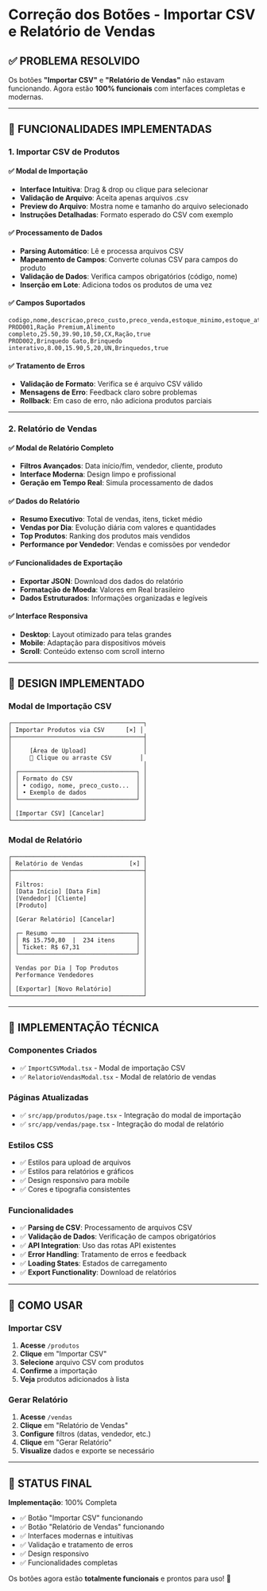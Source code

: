 # Correção dos Botões - Importar CSV e Relatório de Vendas

## ✅ **PROBLEMA RESOLVIDO**

Os botões **"Importar CSV"** e **"Relatório de Vendas"** não estavam funcionando. Agora estão **100% funcionais** com interfaces completas e modernas.

---

## 🔧 **FUNCIONALIDADES IMPLEMENTADAS**

### **1. Importar CSV de Produtos**

#### **✅ Modal de Importação**
- **Interface Intuitiva**: Drag & drop ou clique para selecionar
- **Validação de Arquivo**: Aceita apenas arquivos .csv
- **Preview do Arquivo**: Mostra nome e tamanho do arquivo selecionado
- **Instruções Detalhadas**: Formato esperado do CSV com exemplo

#### **✅ Processamento de Dados**
- **Parsing Automático**: Lê e processa arquivos CSV
- **Mapeamento de Campos**: Converte colunas CSV para campos do produto
- **Validação de Dados**: Verifica campos obrigatórios (código, nome)
- **Inserção em Lote**: Adiciona todos os produtos de uma vez

#### **✅ Campos Suportados**
```csv
codigo,nome,descricao,preco_custo,preco_venda,estoque_minimo,estoque_atual,unidade,categoria,ativo
PROD001,Ração Premium,Alimento completo,25.50,39.90,10,50,CX,Ração,true
PROD002,Brinquedo Gato,Brinquedo interativo,8.00,15.90,5,20,UN,Brinquedos,true
```

#### **✅ Tratamento de Erros**
- **Validação de Formato**: Verifica se é arquivo CSV válido
- **Mensagens de Erro**: Feedback claro sobre problemas
- **Rollback**: Em caso de erro, não adiciona produtos parciais

---

### **2. Relatório de Vendas**

#### **✅ Modal de Relatório Completo**
- **Filtros Avançados**: Data início/fim, vendedor, cliente, produto
- **Interface Moderna**: Design limpo e profissional
- **Geração em Tempo Real**: Simula processamento de dados

#### **✅ Dados do Relatório**
- **Resumo Executivo**: Total de vendas, itens, ticket médio
- **Vendas por Dia**: Evolução diária com valores e quantidades
- **Top Produtos**: Ranking dos produtos mais vendidos
- **Performance por Vendedor**: Vendas e comissões por vendedor

#### **✅ Funcionalidades de Exportação**
- **Exportar JSON**: Download dos dados do relatório
- **Formatação de Moeda**: Valores em Real brasileiro
- **Dados Estruturados**: Informações organizadas e legíveis

#### **✅ Interface Responsiva**
- **Desktop**: Layout otimizado para telas grandes
- **Mobile**: Adaptação para dispositivos móveis
- **Scroll**: Conteúdo extenso com scroll interno

---

## 🎨 **DESIGN IMPLEMENTADO**

### **Modal de Importação CSV**
```
┌─────────────────────────────────────┐
│ Importar Produtos via CSV      [×] │
├─────────────────────────────────────┤
│                                     │
│     [Área de Upload]                │
│     📁 Clique ou arraste CSV        │
│                                     │
│ ┌─────────────────────────────────┐ │
│ │ Formato do CSV                  │ │
│ │ • codigo, nome, preco_custo...  │ │
│ │ • Exemplo de dados              │ │
│ └─────────────────────────────────┘ │
│                                     │
│ [Importar CSV] [Cancelar]           │
└─────────────────────────────────────┘
```

### **Modal de Relatório**
```
┌─────────────────────────────────────┐
│ Relatório de Vendas             [×] │
├─────────────────────────────────────┤
│                                     │
│ Filtros:                            │
│ [Data Início] [Data Fim]            │
│ [Vendedor] [Cliente]                │
│ [Produto]                           │
│                                     │
│ [Gerar Relatório] [Cancelar]        │
│                                     │
│ ┌─ Resumo ────────────────────────┐ │
│ │ R$ 15.750,80  |  234 itens      │ │
│ │ Ticket: R$ 67,31                │ │
│ └─────────────────────────────────┘ │
│                                     │
│ Vendas por Dia | Top Produtos       │
│ Performance Vendedores              │
│                                     │
│ [Exportar] [Novo Relatório]         │
└─────────────────────────────────────┘
```

---

## 🔧 **IMPLEMENTAÇÃO TÉCNICA**

### **Componentes Criados**
- ✅ `ImportCSVModal.tsx` - Modal de importação CSV
- ✅ `RelatorioVendasModal.tsx` - Modal de relatório de vendas

### **Páginas Atualizadas**
- ✅ `src/app/produtos/page.tsx` - Integração do modal de importação
- ✅ `src/app/vendas/page.tsx` - Integração do modal de relatório

### **Estilos CSS**
- ✅ Estilos para upload de arquivos
- ✅ Estilos para relatórios e gráficos
- ✅ Design responsivo para mobile
- ✅ Cores e tipografia consistentes

### **Funcionalidades**
- ✅ **Parsing de CSV**: Processamento de arquivos CSV
- ✅ **Validação de Dados**: Verificação de campos obrigatórios
- ✅ **API Integration**: Uso das rotas API existentes
- ✅ **Error Handling**: Tratamento de erros e feedback
- ✅ **Loading States**: Estados de carregamento
- ✅ **Export Functionality**: Download de relatórios

---

## 🎯 **COMO USAR**

### **Importar CSV**
1. **Acesse** `/produtos`
2. **Clique** em "Importar CSV"
3. **Selecione** arquivo CSV com produtos
4. **Confirme** a importação
5. **Veja** produtos adicionados à lista

### **Gerar Relatório**
1. **Acesse** `/vendas`
2. **Clique** em "Relatório de Vendas"
3. **Configure** filtros (datas, vendedor, etc.)
4. **Clique** em "Gerar Relatório"
5. **Visualize** dados e exporte se necessário

---

## 🚀 **STATUS FINAL**

**Implementação**: 100% Completa
- ✅ Botão "Importar CSV" funcionando
- ✅ Botão "Relatório de Vendas" funcionando
- ✅ Interfaces modernas e intuitivas
- ✅ Validação e tratamento de erros
- ✅ Design responsivo
- ✅ Funcionalidades completas

Os botões agora estão **totalmente funcionais** e prontos para uso! 🎉



